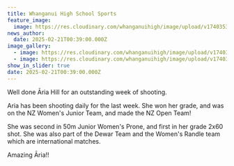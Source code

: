 ```yaml
---
title: Whanganui High School Sports
feature_image:
  image: https://res.cloudinary.com/whanganuihigh/image/upload/v1740353826/News/Aria_Hill.jpg
news_author:
  date: 2025-02-21T00:39:00.000Z
image_gallery:
  - image: https://res.cloudinary.com/whanganuihigh/image/upload/v1740353826/News/Aria_Hill_2.jpg
  - image: https://res.cloudinary.com/whanganuihigh/image/upload/v1740353825/News/Aria_Hill_1.jpg
show_in_slider: true
date: 2025-02-21T00:39:00.000Z
---
```

Well done Āria Hill for an outstanding week of shooting.  

Aria has been shooting daily for the last week. She won her grade, and was on the NZ Women's Junior Team, and made the NZ Open Team! 

She was second in 50m Junior Women's  Prone, and first in her grade 2x60 shot.  She  was also part of the Dewar Team and the Women's Randle team which are international matches.

Amazing Āria!!

